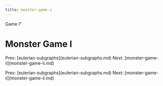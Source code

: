 ```yaml
---
title: monster-game-i
---
```


Game I\"

# Monster Game I

Prev:
\[eulerian-subgraphs](eulerian-subgraphs.md)
Next: \[monster-game-ii](monster-game-ii.md)

Prev:
\[eulerian-subgraphs](eulerian-subgraphs.md)
Next: \[monster-game-ii](monster-game-ii.md)
